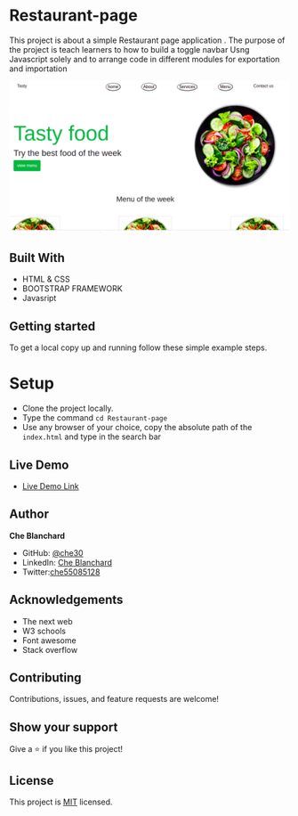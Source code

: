 # Restaurant-page
This project is about a simple Restaurant page  application . The purpose of the project is teach learners to how to build a toggle navbar Usng Javascript solely and to arrange code in different modules
for exportation and importation 
 
![screenshot](./assets/img/Resto.png)

## Built With

- HTML & CSS
- BOOTSTRAP FRAMEWORK
- Javasript

## Getting started
   To get a local copy up and running follow these simple example steps.
# Setup
- Clone the project locally.
- Type the command `cd Restaurant-page`
- Use any browser of your choice, copy the absolute path of the  `index.html` and type in the search bar
## Live Demo

- [Live Demo Link](https://che30.github.io/Restaurant-page/)
 

## Author
**Che Blanchard**

- GitHub: [@che30](https://github.com/che30)
- LinkedIn: [Che Blanchard](https://www.linkedin.com/in/che-nsoh-9455271b0/)
- Twitter:[che55085128](https://twitter.com/che55085128)


## Acknowledgements
- The next web
- W3 schools
- Font awesome
- Stack overflow

##  Contributing

Contributions, issues, and feature requests are welcome!

## Show your support

Give a ⭐️ if you like this project!

## License

This project is [MIT](./LICENSE.txt) licensed.